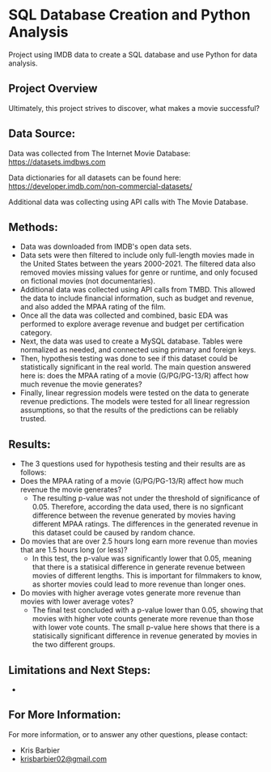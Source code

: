 # SQL Database Creation and Python Analysis
Project using IMDB data to create a SQL database and use Python for data analysis.

## Project Overview
Ultimately, this project strives to discover, what makes a movie successful?

## Data Source:

Data was collected from The Internet Movie Database: https://datasets.imdbws.com

Data dictionaries for all datasets can be found here: https://developer.imdb.com/non-commercial-datasets/

Additional data was collecting using API calls with The Movie Database.

## Methods:
- Data was downloaded from IMDB's open data sets.
- Data sets were then filtered to include only full-length movies made in the United States between the years 2000-2021. The filtered data also removed movies missing values for genre or runtime, and only focused on fictional movies (not documentaries).
- Additional data was collected using API calls from TMBD. This allowed the data to include financial information, such as budget and revenue, and also added the MPAA rating of the film.
- Once all the data was collected and combined, basic EDA was performed to explore average revenue and budget per certification category.
- Next, the data was used to create a MySQL database. Tables were normalized as needed, and connected using primary and foreign keys.
- Then, hypothesis testing was done to see if this dataset could be statistically significant in the real world. The main question answered here is: does the MPAA rating of a movie (G/PG/PG-13/R) affect how much revenue the movie generates?
- Finally, linear regression models were tested on the data to generate revenue predictions. The models were tested for all linear regression assumptions, so that the results of the predictions can be reliably trusted.

## Results:
- The 3 questions used for hypothesis testing and their results are as follows:
- Does the MPAA rating of a movie (G/PG/PG-13/R) affect how much revenue the movie generates?
  - The resulting p-value was not under the threshold of significance of 0.05. Therefore, according the data used, there is no signficant difference between the revenue generated by movies having different MPAA ratings. The differences in the generated revenue in this dataset could be caused by random chance.
- Do movies that are over 2.5 hours long earn more revenue than movies that are 1.5 hours long (or less)?
  - In this test, the p-value was significantly lower that 0.05, meaning that there is a statisical difference in generate revenue between movies of different lengths. This is important for filmmakers to know, as shorter movies could lead to more revenue than longer ones.
- Do movies with higher average votes generate more revenue than movies with lower average votes?
  - The final test concluded with a p-value lower than 0.05, showing that movies with higher vote counts generate more revenue than those with lower vote counts. The small p-value here shows that there is a statisically significant difference in revenue generated by movies in the two different groups.

## Limitations and Next Steps:
- 

## For More Information:

For more information, or to answer any other questions, please contact:
- Kris Barbier
- krisbarbier02@gmail.com
